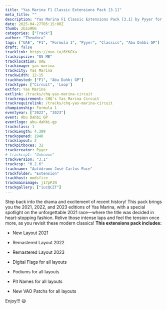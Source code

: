 ```yaml
---
title: "Yas Marina F1 Classic Extensions Pack [3.1]"
meta_title: ""
description: "Yas Marina F1 Classic Extensions Pack [3.1] by Pyyer for assetto corsa"
date: 2025-04-27T05:15:00Z
thumb: zbzo9Um
categories: ["Track"]
author: "Theodora"
tags: ["UAE", "F1", "Formula 1", "Pyyer", "Classics", "Abu Dahbi GP"]
draft: false
tracklink: https://ouo.io/6fKGYa
trackzipsize: "85 MB"
tracklocation: UAE
trackimage: yas-marina
trackcity: Yas Marina
trackwidth: 12-15
trackhosted: ["F1", "Abu Dahbi GP"]
tracktype: ["Circuit", 'Loop']
extfor: Yas Marina
extlink: /tracks/chq-yas-marina-circuit
trackrequirement: CHQ's Yas Marina Circuit
trackrequirelink: /tracks/chq-yas-marina-circuit
championship: Formula 1
eventyear: ["2022", "2023"]
event: Abu Dahbi GP
eventlogo: abu-dahbi-gp
trackclass: 1 
trackLength: 4.309
trackopened: 1940
tracklayout: 2
trackpitboxes: 32
trackcreator: Pyyer
# trackcsp1: "Unknown"
trackversion: "3.1"
trackcsp: "0.2.6"
trackname: "Autódromo José Carlos Pace"
trackfolder: "Extension"
trackhost: modsfire
trackmainimage: j17pPJN
trackgallery: ["1ucQCZT"]
---
```


Step back into the drama and excitement of recent history! 
This pack brings you the 2021, 2022, and 2023 editions of Yas Marina, with a special spotlight on the unforgettable 2021 race—where the title was decided in heart-stopping fashion. 
Relive those intense laps and feel the tension once more, as you revisit these modern classics!
**This extensions pack includes:**

- New Layout 2021

- Remastered Layout 2022

- Remastered Layout 2023

- Digital Flags for all layouts

- Podiums for all layouts

- Pit Names for all layouts

- New VAO Patchs for all layouts


Enjoy!!! 😃